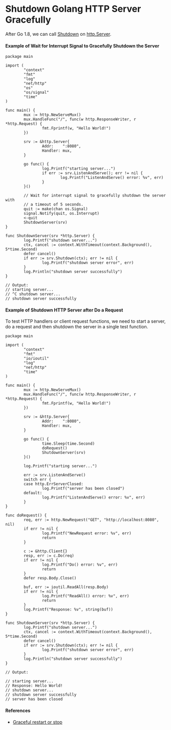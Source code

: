 # Shutdown Golang HTTP Server Gracefully

After Go 1.8, we can call [Shutdown](https://godoc.org/net/http#Server.Shutdown) on [http.Server](https://godoc.org/net/http#Server).

#### Example of Wait for Interrupt Signal to Gracefully Shutdown the Server
``` 
package main

import (
        "context"
        "fmt"
        "log"
        "net/http"
        "os"
        "os/signal"
        "time"
)

func main() {
        mux := http.NewServeMux()
        mux.HandleFunc("/", func(w http.ResponseWriter, r *http.Request) {
                fmt.Fprintf(w, "Hello World!")
        })

        srv := &http.Server{
                Addr:    ":8080",
                Handler: mux,
        }

        go func() {
                log.Printf("starting server...")
                if err := srv.ListenAndServe(); err != nil {
                        log.Printf("ListenAndServe() error: %v", err)
                }
        }()

        // Wait for interrupt signal to gracefully shutdown the server with
        // a timeout of 5 seconds.
        quit := make(chan os.Signal)
        signal.Notify(quit, os.Interrupt)
        <-quit
        ShutdownServer(srv)
}

func ShutdownServer(srv *http.Server) {
        log.Printf("shutdown server...")
        ctx, cancel := context.WithTimeout(context.Background(), 5*time.Second)
        defer cancel()
        if err := srv.Shutdown(ctx); err != nil {
                log.Printf("shutdown server error", err)
        }
        log.Println("shutdown server successfully")
}

// Output:
// starting server...
// ^C shutdown server...
// shutdown server successfully
```

#### Example of Shutdown HTTP Server after Do a Request
To test HTTP handlers or client request functions, we need to start a server, do a request and then shutdown the server in a single test function.

```
package main

import (
        "context"
        "fmt"
        "io/ioutil"
        "log"
        "net/http"
        "time"
)

func main() {
        mux := http.NewServeMux()
        mux.HandleFunc("/", func(w http.ResponseWriter, r *http.Request) {
                fmt.Fprintf(w, "Hello World!")
        })

        srv := &http.Server{
                Addr:    ":8080",
                Handler: mux,
        }

        go func() {
                time.Sleep(time.Second)
                doRequest()
                ShutdownServer(srv)
        }()

        log.Printf("starting server...")

        err := srv.ListenAndServe()
        switch err {
        case http.ErrServerClosed:
                log.Printf("server has been closed")
        default:
                log.Printf("ListenAndServe() error: %v", err)
        }
}

func doRequest() {
        req, err := http.NewRequest("GET", "http://localhost:8080", nil)
        if err != nil {
                log.Printf("NewRequest error: %v", err)
                return
        }

        c := &http.Client{}
        resp, err := c.Do(req)
        if err != nil {
                log.Printf("Do() error: %v", err)
                return
        }
        defer resp.Body.Close()

        buf, err := ioutil.ReadAll(resp.Body)
        if err != nil {
                log.Printf("ReadAll() error: %v", err)
                return
        }
        log.Printf("Response: %v", string(buf))
}

func ShutdownServer(srv *http.Server) {
        log.Printf("shutdown server...")
        ctx, cancel := context.WithTimeout(context.Background(), 5*time.Second)
        defer cancel()
        if err := srv.Shutdown(ctx); err != nil {
                log.Printf("shutdown server error", err)
        }
        log.Println("shutdown server successfully")
}

// Output:

// starting server...
// Response: Hello World!
// shutdown server...
// shutdown server successfully
// server has been closed
```

#### References
* [Graceful restart or stop](https://github.com/gin-gonic/gin#graceful-restart-or-stop)
